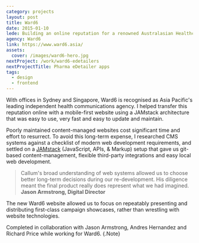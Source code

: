 ```yaml
---
category: projects
layout: post
title: Ward6
date: 2015-01-10
lede: Building an online reputation for a renowned Australasian Healthcare communications agency.
agency: Ward6
link: https://www.ward6.asia/
assets:
  cover: /images/ward6-hero.jpg
nextProject: /work/ward6-edetailers
nextProjectTitle: Pharma eDetailer apps
tags:
  - design
  - frontend
---
```


With offices in Sydney and Singapore, Ward6 is recognised as Asia Pacific's leading independent health communications agency. I helped transfer this reputation online with a mobile-first website using a JAMstack architecture that was easy to use, very fast and easy to update and maintain.

<MediaVideo src="286993397" ratio="540/768" frame />

Poorly maintained content-managed websites cost significant time and effort to resurrect. To avoid this long-term expense, I researched CMS systems against a checklist of modern web development requirements, and settled on a [JAMstack](https://www.siteleaf.com/blog/jamstack-ecommerce/) (JavaScript, APIs, & Markup) setup that gave us git-based content-management, flexible third-party integrations and easy local web development.

> Callum's broad understanding of web systems allowed us to choose better long-term decisions during our re-development. His diligence meant the final product really does represent what we had imagined. **Jason Armstrong, Digital Director**

<Media ratio="1994/2880" image="/images/ward6-hero.jpg" />

<Media ratio="1286/2880" image="/images/ward6-mobile-screens-dark.png" />

The new Ward6 website allowed us to focus on repeatably presenting and distributing first-class campaign showcases, rather than wrestling with website technologies.

Completed in collaboration with Jason Armstrong, Andres Hernandez and Richard Price while working for Ward6. {.Note}

<PostButton link="http://www.ward6.asia" label="Visit Ward6" />

<script>
import Media from "../../src/components/Media";
import MediaVideo from "../../src/components/MediaVideo";
import PostButton from "../../src/components/PostButton";
export default {
  components: {
    Media,
    MediaVideo,
    PostButton,
  }
}
</script>
